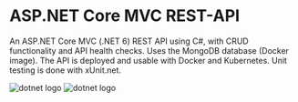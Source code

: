 # ASP.NET Core MVC REST-API

An ASP.NET Core MVC (.NET 6) REST API using C#, with CRUD functionality and API health checks. Uses the MongoDB database (Docker image). The API is deployed and usable with Docker and Kubernetes. Unit testing is done with xUnit.net.

![dotnet logo](https://github.com/jonathanleejono/ASP.NET-Core-MVC-REST-API/blob/main/assets/dotnet.png) ![dotnet logo](https://github.com/jonathanleejono/ASP.NET-Core-MVC-REST-API/blob/main/assets/asp_dotnet.jpeg) 
